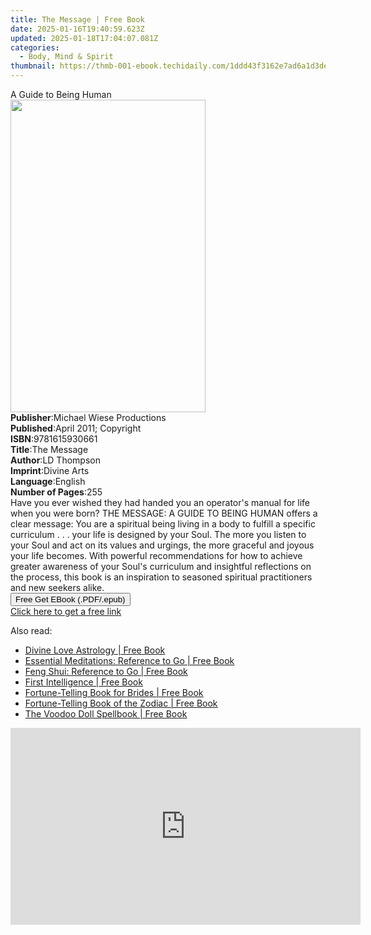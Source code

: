```yaml
---
title: The Message | Free Book
date: 2025-01-16T19:40:59.623Z
updated: 2025-01-18T17:04:07.081Z
categories:
  - Body, Mind & Spirit
thumbnail: https://thmb-001-ebook.techidaily.com/1ddd43f3162e7ad6a1d3de0fb35afee415fdba17f2de8a0044e1cb47d6d70de0.jpg
---
```

<main id="book-container">
  <div class="flex flex-col">
    <div class="book-brief flex-1 py-6 px-4 sm:p-6 md:py-10 md:px-8">
      <!-- brief-->
      <div class="book-brief-main">A Guide to Being Human</div>
    </div>
    <div
      class="book-meta-info flex-1 grid gap-4 col-start-1 col-end-3 row-start-1 sm:mb-6 sm:grid-cols-4 lg:gap-6 lg:col-start-2 lg:row-end-6 lg:row-span-6 lg:mb-0"
    >
      <div
        class="book-meta-info-left place-content-center mt-4 p-4 text-sm leading-6 col-start-2 col-span-2 dark:text-slate-400"
      >
        <img
          class="w-full h-500 object-cover rounded-lg sm:h-255 sm:col-span-2 lg:col-span-full"
          src="https://img-001-ebook.techidaily.com/17045c8ae9a2f188ddfc98acc176f2716689cedd3310c8913e32b1f378f5809e.jpg"
          alt=""
          width="312"
          height="500"
        />
      </div>
      <div
        class="book-meta-info-right mt-2 col-start-1 row-start-2 col-span-3 self-center"
      >
        <!-- meta data  -->
        <div class="flex flex-col px-4 md:px-8">
          <div class="flex-1">
            <strong>Publisher</strong>:<span class="px-2"
              >Michael Wiese Productions</span
            >
          </div>
          <div class="flex-1">
            <strong>Published</strong>:<span class="px-2"
              >April 2011; Copyright</span
            >
          </div>
          <div class="flex-1">
            <strong>ISBN</strong>:<span class="px-2">9781615930661</span>
          </div>
          <div class="flex-1">
            <strong>Title</strong>:<span class="px-2">The Message</span>
          </div>
          <div class="flex-1">
            <strong>Author</strong>:<span class="px-2">LD Thompson</span>
          </div>
          <div class="flex-1">
            <strong>Imprint</strong>:<span class="px-2">Divine Arts</span>
          </div>
          <div class="flex-1">
            <strong>Language</strong>:<span class="px-2">English</span>
          </div>
          <div class="flex-1">
            <strong>Number of Pages</strong>:<span class="px-2">255</span>
          </div>
        </div>
      </div>
    </div>
    <div class="book-description flex-1 py-6 px-4 sm:p-6 md:py-10 md:px-8">
      <div class="book-description-main">
        <div accordion-content="" id="description">
          Have you ever wished they had handed you an operator's manual for life
          when you were born? THE MESSAGE: A GUIDE TO BEING HUMAN offers a clear
          message: You are a spiritual being living in a body to fulfill a
          specific curriculum . . . your life is designed by your Soul. The more
          you listen to your Soul and act on its values and urgings, the more
          graceful and joyous your life becomes. With powerful recommendations
          for how to achieve greater awareness of your Soul's curriculum and
          insightful reflections on the process, this book is an inspiration to
          seasoned spiritual practitioners and new seekers alike.
        </div>
      </div>
    </div>
    <div class="book-excerpts flex-1 py-6 px-4 sm:p-6 md:py-10 md:px-8"></div>
    <div
      class="book-about-author flex-1 py-6 px-4 sm:p-6 md:py-10 md:px-8"
    ></div>
    <div class="book-free-get flex-1 py-6 px-4 sm:p-6 md:py-10 md:px-8">
      <button
        id="btn-free-get"
        class="bg-blue-500 hover:bg-blue-700 text-white font-bold py-2 px-4 rounded"
      >
        Free Get EBook (.PDF/.epub)
      </button>
      <div id="countdown-display" class="px-2 text-lg mt-2"></div>
      <a
        id="free-link"
        class="hidden bg-blue-500 hover:bg-blue-700 text-white font-bold py-2 px-4 rounded"
        href="https://www.ebooks.com/en-us/book/96464929/the-message/ld-thompson/"
        target="_blank"
        >Click here to get a free link</a
      >
    </div>
    <script>
      let countdownTime = 0;
      let countdownInterval = null;
      document
        .getElementById('btn-free-get')
        .addEventListener('click', startCountdown);
      function startCountdown() {
        countdownTime = new Date().getTime() + 60000 * 3;
        countdownInterval = setInterval(updateCountdown, 1000);
        document.getElementById('btn-free-get').disabled = true;
        document
          .getElementById('btn-free-get')
          .classList.add('bg-gray-500', 'cursor-not-allowed');
      }
      function updateCountdown() {
        let currentTime = new Date().getTime();
        let timeLeft = countdownTime - currentTime;
        let secondsLeft = Math.floor(timeLeft / 1000);
        document.getElementById('countdown-display').innerHTML =
          `Remaining time: ${secondsLeft} seconds.`;
        if (secondsLeft <= 0) {
          clearInterval(countdownInterval);
          document.getElementById('btn-free-get').classList.add('hidden');
          document.getElementById('free-link').classList.remove('hidden');
          document.getElementById('countdown-display').innerHTML = '';
        }
      }
    </script>
  </div>
</main>

<ins class="adsbygoogle"
      style="display:block"
      data-ad-client="ca-pub-7571918770474297"
      data-ad-slot="8358498916"
      data-ad-format="auto"
      data-full-width-responsive="true"></ins>
    

<span class="atpl-alsoreadstyle">Also read:</span>
<div><ul>
<li><a href="https://novels-ebooks.techidaily.com/1680821-9781583948569-divine-love-astrology/"><u>Divine Love Astrology | Free Book</u></a></li>
<li><a href="https://novels-ebooks.techidaily.com/1678655-9780811875929-essential-meditations-reference-to-go/"><u>Essential Meditations: Reference to Go | Free Book</u></a></li>
<li><a href="https://novels-ebooks.techidaily.com/1678155-9781452116242-feng-shui-reference-to-go/"><u>Feng Shui: Reference to Go | Free Book</u></a></li>
<li><a href="https://novels-ebooks.techidaily.com/1680251-9781608682478-first-intelligence/"><u>First Intelligence | Free Book</u></a></li>
<li><a href="https://novels-ebooks.techidaily.com/1678323-9780811879989-fortune-telling-book-for-brides/"><u>Fortune-Telling Book for Brides | Free Book</u></a></li>
<li><a href="https://novels-ebooks.techidaily.com/1678319-9780811878593-fortune-telling-book-of-the-zodiac/"><u>Fortune-Telling Book of the Zodiac | Free Book</u></a></li>
<li><a href="https://novels-ebooks.techidaily.com/1680082-9781609259235-the-voodoo-doll-spellbook/"><u>The Voodoo Doll Spellbook | Free Book</u></a></li>
</ul></div>

<!-- affiliate ads begin -->
<iframe width="560" height="315" src="https://www.youtube.com/embed/d-COuhPT5mk?si=wLZU6jkkAdJuAn6h" title="YouTube video player" frameborder="0" allow="accelerometer; autoplay; clipboard-write; encrypted-media; gyroscope; picture-in-picture; web-share" referrerpolicy="strict-origin-when-cross-origin" allowfullscreen></iframe>
<!-- affiliate ads end -->

